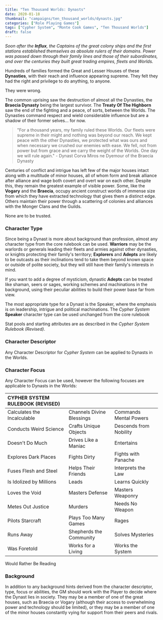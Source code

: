 ```yaml
---
title: "Ten Thousand Worlds: Dynasts"
date: 2020-01-18
thumbnail: "campaigns/ten_thousand_worlds/dynasts.jpg"
categories: ["Role Playing Games"]
tags: ["Cypher System", "Monte Cook Games", "Ten Thousand Worlds"]
draft: false
---
```


_Soon after the **Influx**, the Captains of the great colony ships and the first stations established themselves as absolute rulers of their domains. Power was passed down through their family lines and those of their subordinates, and over the centuries they built great trading empires, fleets and Worlds._

Hundreds of families formed the Great and Lesser Houses of these **Dynasties**, with their reach and influence appearing supreme. They felt they had the right and privilege to do anything, to anyone.

They were wrong.

The common uprising saw the destruction of almost all the Dynasties, the **Braecia Dynasty** being the largest survivor. The **Treaty Of The Highborn** saw the end of the fighting and a peace, of sorts, between the Worlds. The Dynasties command respect and wield considerable influence but are a shadow of their former selves... for now.  

>"For a thousand years, my family ruled these Worlds. Our fleets were supreme in their might and nothing was beyond our reach. We kept peace with the other Dynasties, we protected what was ours and when necessary we crushed our enemies with ease. We fell, not from power but from grace and we carry the weight of the Worlds. One day we will rule again." - Dynast Corva Miros ne Dyemour of the Braecia Dynasty

Centuries of conflict and intrigue has left few of the major houses intact along with a multitude of minor houses, all of whom form and break alliance after alliance and wage both covert and overt war on each other. Despite this, they remain the greatest example of visible power. Some, like the **Vogary** and the **Braecia**, occupy ancient construct worlds of immense size from which they have extracted technology that gives them a distinct edge. Others maintain their power through a scattering of colonies and alliances with the Monger Clans and the Guilds.

None are to be trusted.

### Character Type

Since being a Dynast is more about background than profession, almost any character type from the core rulebook can be used. **Warriors** may be the warlords or generals leading their fleets and armies against other dynasties, or knights protecting their family's territory; **Explorers** and **Adepts** are likely to be outcasts as their inclinations tend to take them beyond known space or outside of polite society, but they will still have their family's interests in mind.

If you want to add a degree of mysticism, dynastic **Adepts** can be treated like shaman, seers or sages, working schemes and machinations in the background, using their peculiar abilities to build their power base far from view.

The most appropriate type for a Dynast is the Speaker, where the emphasis is on leadership, intrigue and political machinations. The *Cypher System* **Speaker** character type can be used unchanged from the core rulebook

Stat pools and starting attributes are as described in the *Cypher System Rulebook (Revised)*.

### Character Descriptor

Any Character Descriptor for *Cypher System* can be applied to Dynasts in the Worlds.

### Character Focus

Any Character Focus can be used, however the following focuses are applicable to Dynasts in the Worlds:

| **CYPHER SYSTEM RULEBOOK (REVISED)**|||
|:--|:--|:--|
Calculates the Incalculable|Channels Divine Blessings|Commands Mental Powers
Conducts Weird Science|Crafts Unique Objects|Descends from Nobility
Doesn't Do Much|Drives Like a Maniac|Entertains
Explores Dark Places|Fights Dirty|Fights with Panache
Fuses Flesh and Steel|Helps Their Friends|Interprets the Law
Is Idolized by Millions|Leads|Learns Quickly
Loves the Void|Masters Defense|Masters Weaponry
Metes Out Justice|Murders|Needs No Weapon
Pilots Starcraft|Plays Too Many Games|Rages
Runs Away|Shepherds the Community|Solves Mysteries
Was Foretold|Works for a Living|Works the System
Would Rather Be Reading

### Background

In addition to any background hints derived from the character descriptor, type, focus or abilities, the GM should work with the Player to decide where the Dynast lies in society. They may be a member of one of the great houses, such as Braecia or Vogary (although their access to overwhelming power and technology should be limited), or they may be a member of one of the minor houses constantly vying for support from their peers and rivals.